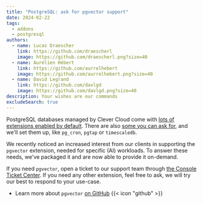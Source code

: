 ```yaml
---
title: "PostgreSQL: ask for pgvector support"
date: 2024-02-22
tags:
  - addons
  - postgresql
authors:
  - name: Lucas Draescher
    link: https://github.com/draescherl
    image: https://github.com/draescherl.png?size=40
  - name: Aurélien Hébert
    link: https://github.com/aurrelhebert
    image: https://github.com/aurrelhebert.png?size=40
  - name: David Legrand
    link: https://github.com/davlgd
    image: https://github.com/davlgd.png?size=40
description: Your wishes are our commands
excludeSearch: true
---
```


PostgreSQL databases managed by Clever Cloud come with [lots of extensions enabled by default](/doc/addons/postgresql/#default-extensions). There are also [some you can ask for](/doc/addons/postgresql/#on-demand-extensions), and we'll set them up, like `pg_cron`, `pgtap` or `timescaledb`.

We recently noticed an increased interest from our clients in supporting the `pgvector` extension, needed for specific (AI) workloads. To answer these needs, we've packaged it and are now able to provide it on-demand.

If you need `pgvector`, open a ticket to our support team through [the Console Ticket Center](https://console.clever-cloud.com/ticket-center-choice). If you need any other extension, feel free to ask, we will try our best to respond to your use-case.

- Learn more about `pgvector` [on GitHub](https://github.com/pgvector/pgvector) {{< icon "github" >}}